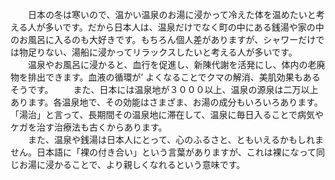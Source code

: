 　　日本の冬は寒いので、温かい温泉のお湯に浸かって冷えた体を温めたいと考える人が多いです。だから日本人は、温泉だけでなく町の中にある銭湯や家の中のお風呂に入るのも大好きです。もちろん個人差がありますが、シャワーだけでは物足りない、湯船に浸かってリラックスしたいと考える人が多いです。  
　　温泉やお風呂に浸かると、血行を促進し、新陳代謝を活発にし、体内の老廃物を排出できます。血液の循環が’
よくなることでクマの解消、美肌効果もあるそうです。
　　また、日本には温泉地が３０００以上、温泉の源泉は二万以上あります。各温泉地で、その効能はさまざま、お湯の成分もいろいろあります。「湯治」と言って、長期間その温泉地に滞在して、温泉に毎日入ることで病気やケガを治す治療法も古くからあります。  
　　また、温泉や銭湯は日本人にとって、心のふるさと、ともいえるかもしれません。日本語に「裸の付き合い」という言葉がありますが、これは裸になって同じお湯に浸かることで、より親しくなれるという意味です。